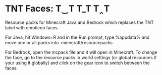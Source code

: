 # TNT Faces: T‿T T_T T‸T
Resource packs for Minecraft Java and Bedrock which replaces the TNT label with emoticon faces.

For Java, hit Windows+R and in the Run prompt, type %appdata% and move one or all packs into .minecraft/resourcepacks

For Bedrock, open the mcpack file and it will open in Minecraft. To change the face, go to the resource packs in world settings (or global resources if your using it globally) and click on the gear icon to switch between the faces.
